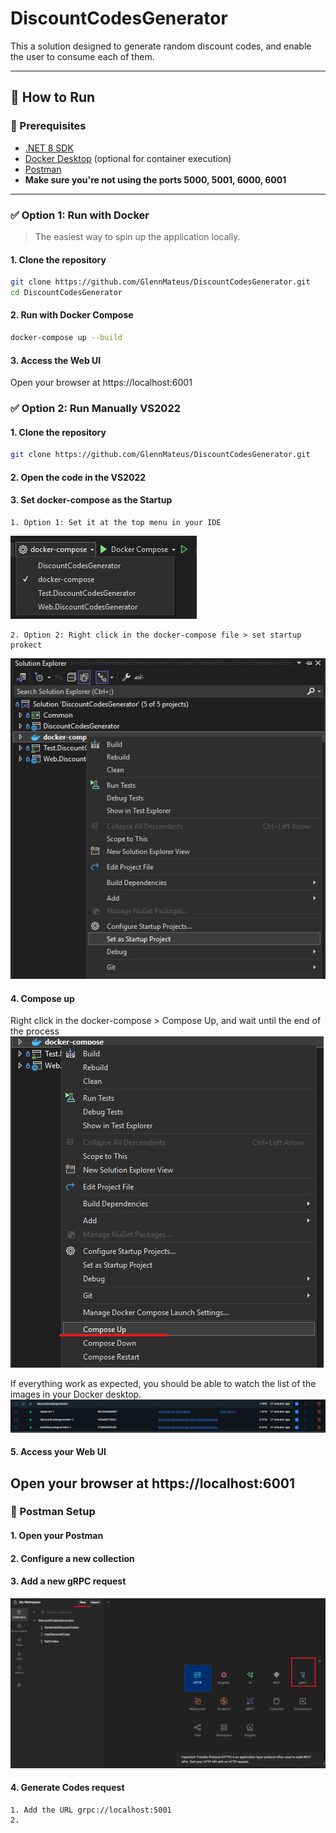# DiscountCodesGenerator

This a solution designed to generate random discount codes, and enable the user to consume each of them.

---

## 🚀 How to Run

### 🔧 Prerequisites

-   [.NET 8 SDK](https://dotnet.microsoft.com/en-us/download/dotnet/8.0)
-   [Docker Desktop](https://www.docker.com/products/docker-desktop) (optional for container execution)
-   [Postman](https://www.postman.com/downloads/)
-   **Make sure you're not using the ports 5000, 5001, 6000, 6001**

---

### ✅ Option 1: Run with Docker

> The easiest way to spin up the application locally.

#### 1. Clone the repository

```bash
git clone https://github.com/GlennMateus/DiscountCodesGenerator.git
cd DiscountCodesGenerator
```

#### 2. Run with Docker Compose

```bash
docker-compose up --build
```

#### 3. Access the Web UI

Open your browser at https://localhost:6001

### ✅ Option 2: Run Manually VS2022

#### 1. Clone the repository

```bash
git clone https://github.com/GlennMateus/DiscountCodesGenerator.git
```

#### 2. Open the code in the VS2022

#### 3. Set docker-compose as the Startup

    1. Option 1: Set it at the top menu in your IDE

<img src="https://raw.githubusercontent.com/GlennMateus/DiscountCodesGenerator/refs/heads/master/docs/images/docker-compose-opt-1.png"/>

    2. Option 2: Right click in the docker-compose file > set startup prokect

<img src="https://raw.githubusercontent.com/GlennMateus/DiscountCodesGenerator/refs/heads/master/docs/images/docker-compose-opt-2.png"/>

#### 4. Compose up

Right click in the docker-compose > Compose Up, and wait until the end of the process
<img src="https://raw.githubusercontent.com/GlennMateus/DiscountCodesGenerator/refs/heads/master/docs/images/docker-compose-up.png"/>

If everything work as expected, you should be able to watch the list of the images in your Docker desktop.
<img src="https://raw.githubusercontent.com/GlennMateus/DiscountCodesGenerator/refs/heads/master/docs/images/docker-desktop-listing.png"/>

#### 5. Access your Web UI

## Open your browser at https://localhost:6001

### 🚀 Postman Setup

#### 1. Open your Postman

#### 2. Configure a new collection

#### 3. Add a new gRPC request

<img src="https://raw.githubusercontent.com/GlennMateus/DiscountCodesGenerator/refs/heads/master/docs/images/postman-new-grpc-request.png"/>

#### 4. Generate Codes request

    1. Add the URL grpc://localhost:5001
    2.

